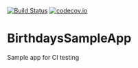[![Build Status](https://travis-ci.org/PavanAdavi/BirthdaysSampleApp.svg?branch=traviCI)](https://travis-ci.org/PavanAdavi/BirthdaysSampleApp) [![codecov.io](https://codecov.io/github/PavanAdavi/BirthdaysSampleApp/coverage.svg?branch=master)](https://codecov.io/github/PavanAdavi/BirthdaysSampleApp?branch=master)
# BirthdaysSampleApp
Sample app for CI testing 
